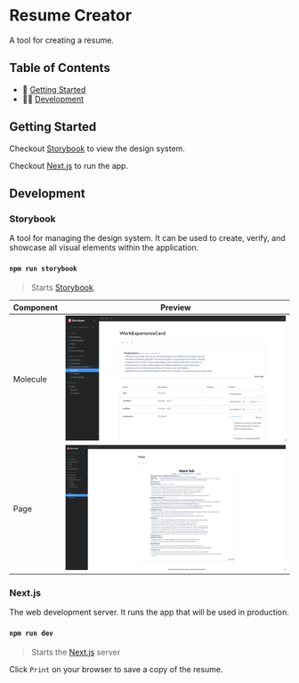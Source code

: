 # Resume Creator

A tool for creating a resume.

## Table of Contents

- 🚀 [Getting Started](#getting-started)
- 👨‍💻 [Development](#development)

## Getting Started

Checkout [Storybook](#storybook) to view the design system.

Checkout [Next.js](#nextjs) to run the app.

## Development

### Storybook

A tool for managing the design system. It can be used to create, verify, and showcase all visual elements within the application.

#### `npm run storybook`

> Starts [Storybook](https://storybook.js.org/).

| Component |                                Preview                                |
| --------- | :-------------------------------------------------------------------: |
| Molecule  | <img src="./public/storybook-molecule.png" width="400" height="225"/> |
| Page      |   <img src="./public/storybook-page.png" width="400" height="225"/>   |

### Next.js

The web development server. It runs the app that will be used in production.

#### `npm run dev`

> Starts the [Next.js](https://nextjs.org/) server

Click `Print` on your browser to save a copy of the resume.
